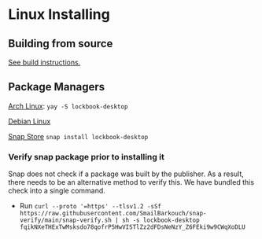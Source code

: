 # Linux Installing

## Building from source

[See build instructions.](../build/linux.md) 

## Package Managers

[Arch Linux](https://aur.archlinux.org/packages/lockbook-desktop): `yay -S lockbook-desktop`

[Debian Linux](https://github.com/lockbook/lockbook/releases)

[Snap Store](https://snapcraft.io/lockbook-desktop) `snap install lockbook-desktop`

### Verify snap package prior to installing it

Snap does not check if a package was built by the publisher. As a result, there needs to be an alternative method
to verify this. We have bundled this check into a single command.

- Run `curl --proto '=https' --tlsv1.2 -sSf https://raw.githubusercontent.com/SmailBarkouch/snap-verify/main/snap-verify.sh | sh -s lockbook-desktop fqikNXeTHExTwMsksdo78qofrP5HwVISTlZz2dFDsNeNzY_Z6FEki9w9CWqXoDLU`